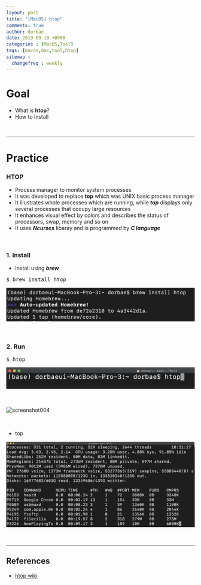 ```yaml
---
layout: post
title: "[MacOS] htop"
comments: true
author: dorbae
date: 2019-09-10 +0900
categories : [MacOS,Tool]
tags: [macos,mac,tool,htop]
sitemap :
  changefreq : weekly
---
```


# Goal
* What is **htop**?
* How to install

<br />

---------------

# Practice

### HTOP
* Process manager to monitor system processes
* It was developed to replace **top** which was UNIX basic process manager
* It illustrates whole processes which are running, while ***top*** displays only several processes that occupy large resources
* It enhances visual effect by colors and describes the status of processors, swap, memory and so on 
* It uses ***Ncurses*** libaray and is programmed by ***C language***

<br />

### 1. Install 

* Install using ***brew***

<pre code=SHELL>
$ brew install htop
</pre>

![screenshot001](/assets/images/posts/2019/09/2019-09-10-macos-tool-htop-001.png)

<br />

### 2. Run

<pre code=SHELL>
$ htop
</pre>

![screenshot002](/assets/images/posts/2019/09/2019-09-10-macos-tool-htop-002.png)

<br />

![screenshot004](/assets/images/posts/2019/09/2019-09-10-macos-tool-htop-004.gif)

<br />

* top

![screenshot003](/assets/images/posts/2019/09/2019-09-10-macos-tool-htop-003.png)

<br />

------------

## References
* [htop wiki](https://ko.wikipedia.org/wiki/Htop)
